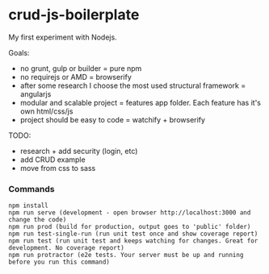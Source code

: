 # crud-js-boilerplate
My first experiment with Nodejs.

Goals:
- no grunt, gulp or builder = pure npm
- no requirejs or AMD = browserify
- after some research I choose the most used structural framework = angularjs
- modular and scalable project = features app folder. Each feature has it's own html/css/js
- project should be easy to code = watchify + browserify
 
TODO:
- research + add security (login, etc)
- add CRUD example
- move from css to sass
 
### Commands

```
npm install
npm run serve (development - open browser http://localhost:3000 and change the code)
npm run prod (build for production, output goes to 'public' folder)
npm run test-single-run (run unit test once and show coverage report)
npm run test (run unit test and keeps watching for changes. Great for development. No coverage report)
npm run protractor (e2e tests. Your server must be up and running before you run this command)
```
